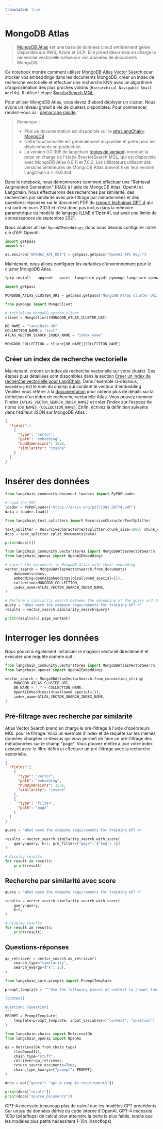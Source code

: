 ```yaml
---
translated: true
---
```


# MongoDB Atlas

>[MongoDB Atlas](https://www.mongodb.com/docs/atlas/) est une base de données cloud entièrement gérée disponible sur AWS, Azure et GCP. Elle prend désormais en charge la recherche vectorielle native sur vos données de documents MongoDB.

Ce notebook montre comment utiliser [MongoDB Atlas Vector Search](https://www.mongodb.com/products/platform/atlas-vector-search) pour stocker vos embeddings dans les documents MongoDB, créer un index de recherche vectorielle et effectuer une recherche KNN avec un algorithme d'approximation des plus proches voisins (`Hierarchical Navigable Small Worlds`). Il utilise l'étape [$vectorSearch MQL](https://www.mongodb.com/docs/atlas/atlas-vector-search/vector-search-overview/).

Pour utiliser MongoDB Atlas, vous devez d'abord déployer un cluster. Nous avons un niveau gratuit à vie de clusters disponibles. Pour commencer, rendez-vous ici : [démarrage rapide](https://www.mongodb.com/docs/atlas/getting-started/).

> Remarque :
>
>* Plus de documentation est disponible sur le [site LangChain-MongoDB](https://www.mongodb.com/docs/atlas/atlas-vector-search/ai-integrations/langchain/)
>* Cette fonctionnalité est généralement disponible et prête pour les déploiements en production.
>* La version 0.0.305 de langchain ([notes de version](https://github.com/langchain-ai/langchain/releases/tag/v0.0.305)) introduit la prise en charge de l'étape $vectorSearch MQL, qui est disponible avec MongoDB Atlas 6.0.11 et 7.0.2. Les utilisateurs utilisant des versions antérieures de MongoDB Atlas doivent fixer leur version LangChain à <=0.0.304
>

Dans le notebook, nous démontrerons comment effectuer une "Retrieval Augmented Generation" (RAG) à l'aide de MongoDB Atlas, OpenAI et Langchain. Nous effectuerons des recherches par similarité, des recherches par similarité avec pré-filtrage par métadonnées et des questions-réponses sur le document PDF du [rapport technique GPT 4](https://arxiv.org/pdf/2303.08774.pdf) qui est sorti en mars 2023 et n'est donc pas inclus dans la mémoire paramétrique du modèle de langage (LLM) d'OpenAI, qui avait une limite de connaissances de septembre 2021.

Nous voulons utiliser `OpenAIEmbeddings`, donc nous devons configurer notre clé d'API OpenAI.

```python
import getpass
import os

os.environ["OPENAI_API_KEY"] = getpass.getpass("OpenAI API Key:")
```

Maintenant, nous allons configurer les variables d'environnement pour le cluster MongoDB Atlas.

```python
%pip install --upgrade --quiet  langchain pypdf pymongo langchain-openai tiktoken
```

```python
import getpass

MONGODB_ATLAS_CLUSTER_URI = getpass.getpass("MongoDB Atlas Cluster URI:")
```

```python
from pymongo import MongoClient

# initialize MongoDB python client
client = MongoClient(MONGODB_ATLAS_CLUSTER_URI)

DB_NAME = "langchain_db"
COLLECTION_NAME = "test"
ATLAS_VECTOR_SEARCH_INDEX_NAME = "index_name"

MONGODB_COLLECTION = client[DB_NAME][COLLECTION_NAME]
```

## Créer un index de recherche vectorielle

Maintenant, créons un index de recherche vectorielle sur votre cluster. Des étapes plus détaillées sont disponibles dans la section [Créer un index de recherche vectorielle pour LangChain](https://www.mongodb.com/docs/atlas/atlas-vector-search/ai-integrations/langchain/#create-the-atlas-vector-search-index).
Dans l'exemple ci-dessous, `embedding` est le nom du champ qui contient le vecteur d'embedding. Veuillez vous référer à la [documentation](https://www.mongodb.com/docs/atlas/atlas-vector-search/create-index/) pour obtenir plus de détails sur la définition d'un index de recherche vectorielle Atlas.
Vous pouvez nommer l'index `{ATLAS_VECTOR_SEARCH_INDEX_NAME}` et créer l'index sur l'espace de noms `{DB_NAME}.{COLLECTION_NAME}`. Enfin, écrivez la définition suivante dans l'éditeur JSON sur MongoDB Atlas :

```json
{
  "fields":[
    {
      "type": "vector",
      "path": "embedding",
      "numDimensions": 1536,
      "similarity": "cosine"
    }
  ]
}
```

# Insérer des données

```python
from langchain_community.document_loaders import PyPDFLoader

# Load the PDF
loader = PyPDFLoader("https://arxiv.org/pdf/2303.08774.pdf")
data = loader.load()
```

```python
from langchain_text_splitters import RecursiveCharacterTextSplitter

text_splitter = RecursiveCharacterTextSplitter(chunk_size=1000, chunk_overlap=150)
docs = text_splitter.split_documents(data)
```

```python
print(docs[0])
```

```python
from langchain_community.vectorstores import MongoDBAtlasVectorSearch
from langchain_openai import OpenAIEmbeddings

# insert the documents in MongoDB Atlas with their embedding
vector_search = MongoDBAtlasVectorSearch.from_documents(
    documents=docs,
    embedding=OpenAIEmbeddings(disallowed_special=()),
    collection=MONGODB_COLLECTION,
    index_name=ATLAS_VECTOR_SEARCH_INDEX_NAME,
)
```

```python
# Perform a similarity search between the embedding of the query and the embeddings of the documents
query = "What were the compute requirements for training GPT 4"
results = vector_search.similarity_search(query)

print(results[0].page_content)
```

# Interroger les données

Nous pouvons également instancier le magasin vectoriel directement et exécuter une requête comme suit :

```python
from langchain_community.vectorstores import MongoDBAtlasVectorSearch
from langchain_openai import OpenAIEmbeddings

vector_search = MongoDBAtlasVectorSearch.from_connection_string(
    MONGODB_ATLAS_CLUSTER_URI,
    DB_NAME + "." + COLLECTION_NAME,
    OpenAIEmbeddings(disallowed_special=()),
    index_name=ATLAS_VECTOR_SEARCH_INDEX_NAME,
)
```

## Pré-filtrage avec recherche par similarité

Atlas Vector Search prend en charge le pré-filtrage à l'aide d'opérateurs MQL pour le filtrage. Voici un exemple d'index et de requête sur les mêmes données chargées ci-dessus qui vous permet de faire un pré-filtrage des métadonnées sur le champ "page". Vous pouvez mettre à jour votre index existant avec le filtre défini et effectuer un pré-filtrage avec la recherche vectorielle.

```json
{
  "fields":[
    {
      "type": "vector",
      "path": "embedding",
      "numDimensions": 1536,
      "similarity": "cosine"
    },
    {
      "type": "filter",
      "path": "page"
    }
  ]
}
```

```python
query = "What were the compute requirements for training GPT 4"

results = vector_search.similarity_search_with_score(
    query=query, k=5, pre_filter={"page": {"$eq": 1}}
)

# Display results
for result in results:
    print(result)
```

## Recherche par similarité avec score

```python
query = "What were the compute requirements for training GPT 4"

results = vector_search.similarity_search_with_score(
    query=query,
    k=5,
)

# Display results
for result in results:
    print(result)
```

## Questions-réponses

```python
qa_retriever = vector_search.as_retriever(
    search_type="similarity",
    search_kwargs={"k": 25},
)
```

```python
from langchain_core.prompts import PromptTemplate

prompt_template = """Use the following pieces of context to answer the question at the end. If you don't know the answer, just say that you don't know, don't try to make up an answer.

{context}

Question: {question}
"""
PROMPT = PromptTemplate(
    template=prompt_template, input_variables=["context", "question"]
)
```

```python
from langchain.chains import RetrievalQA
from langchain_openai import OpenAI

qa = RetrievalQA.from_chain_type(
    llm=OpenAI(),
    chain_type="stuff",
    retriever=qa_retriever,
    return_source_documents=True,
    chain_type_kwargs={"prompt": PROMPT},
)

docs = qa({"query": "gpt-4 compute requirements"})

print(docs["result"])
print(docs["source_documents"])
```

GPT-4 nécessite beaucoup plus de calcul que les modèles GPT précédents. Sur un jeu de données dérivé du code interne d'OpenAI, GPT-4 nécessite 100p (pétaflops) de calcul pour atteindre la perte la plus faible, tandis que les modèles plus petits nécessitent 1-10n (nanoflops).
